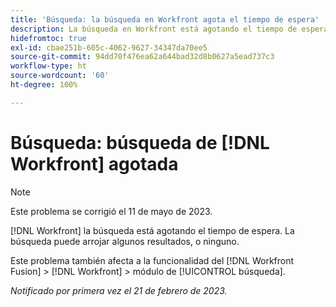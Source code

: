 ```yaml
---
title: 'Búsqueda: la búsqueda en Workfront agota el tiempo de espera'
description: La búsqueda en Workfront está agotando el tiempo de espera. La búsqueda puede arrojar algunos resultados, o ninguno.
hidefromtoc: true
exl-id: cbae251b-605c-4062-9627-34347da70ee5
source-git-commit: 94dd70f476ea62a644bad32d8b0627a5ead737c3
workflow-type: ht
source-wordcount: '60'
ht-degree: 100%

---
```


# Búsqueda: búsqueda de [!DNL Workfront] agotada

<!--this issue is on WF and WFF TOCs. Valid issue, won't fix-->

>[!NOTE]
>
>Este problema se corrigió el 11 de mayo de 2023.

[!DNL Workfront] la búsqueda está agotando el tiempo de espera. La búsqueda puede arrojar algunos resultados, o ninguno.

Este problema también afecta a la funcionalidad del [!DNL Workfront Fusion] > [!DNL Workfront] > módulo de [!UICONTROL búsqueda].

_Notificado por primera vez el 21 de febrero de 2023._
